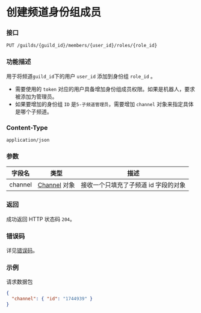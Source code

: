 # 创建频道身份组成员

### 接口

`PUT /guilds/{guild_id}/members/{user_id}/roles/{role_id}`

### 功能描述

用于将频道`guild_id`下的用户 `user_id` 添加到身份组 `role_id` 。

- 需要使用的 `token` 对应的用户具备增加身份组成员权限。如果是机器人，要求被添加为管理员。
- 如果要增加的身份组 `ID` 是`5-子频道管理员`，需要增加 `channel` 对象来指定具体是哪个子频道。

### Content-Type

`application/json`

### 参数

| 字段名  | 类型                                        | 描述                                 |
| ------- | ------------------------------------------- | ------------------------------------ |
| channel | [Channel](../channel/model.md#Channel) 对象 | 接收一个只填充了子频道 id 字段的对象 |

### 返回

成功返回 HTTP 状态码 `204`。

### 错误码

详见[错误码](../error/error.md)。

### 示例

请求数据包

```json
{
  "channel": { "id": "1744939" }
}
```

